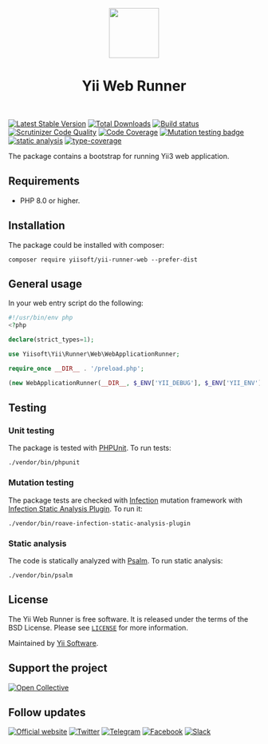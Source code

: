 <p align="center">
    <a href="https://github.com/yiisoft" target="_blank">
        <img src="https://yiisoft.github.io/docs/images/yii_logo.svg" height="100px">
    </a>
    <h1 align="center">Yii Web Runner</h1>
    <br>
</p>

[![Latest Stable Version](https://poser.pugx.org/yiisoft/yii-runner-web/v/stable.png)](https://packagist.org/packages/yiisoft/yii-runner-web)
[![Total Downloads](https://poser.pugx.org/yiisoft/yii-runner-web/downloads.png)](https://packagist.org/packages/yiisoft/yii-runner-web)
[![Build status](https://github.com/yiisoft/yii-runner-web/workflows/build/badge.svg)](https://github.com/yiisoft/yii-runner-web/actions?query=workflow%3Abuild)
[![Scrutinizer Code Quality](https://scrutinizer-ci.com/g/yiisoft/yii-runner-web/badges/quality-score.png?b=master)](https://scrutinizer-ci.com/g/yiisoft/yii-runner-web/?branch=master)
[![Code Coverage](https://scrutinizer-ci.com/g/yiisoft/yii-runner-web/badges/coverage.png?b=master)](https://scrutinizer-ci.com/g/yiisoft/yii-runner-web/?branch=master)
[![Mutation testing badge](https://img.shields.io/endpoint?style=flat&url=https%3A%2F%2Fbadge-api.stryker-mutator.io%2Fgithub.com%2Fyiisoft%2Fyii-runner-web%2Fmaster)](https://dashboard.stryker-mutator.io/reports/github.com/yiisoft/yii-runner-web/master)
[![static analysis](https://github.com/yiisoft/yii-runner-web/workflows/static%20analysis/badge.svg)](https://github.com/yiisoft/yii-runner-web/actions?query=workflow%3A%22static+analysis%22)
[![type-coverage](https://shepherd.dev/github/yiisoft/yii-runner-web/coverage.svg)](https://shepherd.dev/github/yiisoft/yii-runner-web)

The package contains a bootstrap for running Yii3 web application.

## Requirements

- PHP 8.0 or higher.

## Installation

The package could be installed with composer:

```shell
composer require yiisoft/yii-runner-web --prefer-dist
```

## General usage

In your web entry script do the following:

```php
#!/usr/bin/env php
<?php

declare(strict_types=1);

use Yiisoft\Yii\Runner\Web\WebApplicationRunner;

require_once __DIR__ . '/preload.php';

(new WebApplicationRunner(__DIR__, $_ENV['YII_DEBUG'], $_ENV['YII_ENV']))->run();
```

## Testing

### Unit testing

The package is tested with [PHPUnit](https://phpunit.de/). To run tests:

```shell
./vendor/bin/phpunit
```

### Mutation testing

The package tests are checked with [Infection](https://infection.github.io/) mutation framework with
[Infection Static Analysis Plugin](https://github.com/Roave/infection-static-analysis-plugin). To run it:

```shell
./vendor/bin/roave-infection-static-analysis-plugin
```

### Static analysis

The code is statically analyzed with [Psalm](https://psalm.dev/). To run static analysis:

```shell
./vendor/bin/psalm
```

## License

The Yii Web Runner is free software. It is released under the terms of the BSD License.
Please see [`LICENSE`](./LICENSE.md) for more information.

Maintained by [Yii Software](https://www.yiiframework.com/).

## Support the project

[![Open Collective](https://img.shields.io/badge/Open%20Collective-sponsor-7eadf1?logo=open%20collective&logoColor=7eadf1&labelColor=555555)](https://opencollective.com/yiisoft)

## Follow updates

[![Official website](https://img.shields.io/badge/Powered_by-Yii_Framework-green.svg?style=flat)](https://www.yiiframework.com/)
[![Twitter](https://img.shields.io/badge/twitter-follow-1DA1F2?logo=twitter&logoColor=1DA1F2&labelColor=555555?style=flat)](https://twitter.com/yiiframework)
[![Telegram](https://img.shields.io/badge/telegram-join-1DA1F2?style=flat&logo=telegram)](https://t.me/yii3en)
[![Facebook](https://img.shields.io/badge/facebook-join-1DA1F2?style=flat&logo=facebook&logoColor=ffffff)](https://www.facebook.com/groups/yiitalk)
[![Slack](https://img.shields.io/badge/slack-join-1DA1F2?style=flat&logo=slack)](https://yiiframework.com/go/slack)

